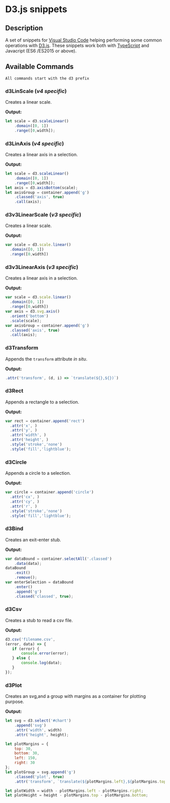 # D3.js snippets
## Description
A set of snippets for [Visual Studio Code](https://code.visualstudio.com) helping performing some common operations with [D3.js](https://d3js.org/). These snippets work both with [TypeScript](http://www.typescriptlang.org/) and Javacript (ES6 /ES2015 or above).

## Available Commands
`All commands start with the d3 prefix`

### d3LinScale (*v4 specific*)

Creates a linear scale.

**Output:**
```javascript
let scale = d3.scaleLinear()
    .domain([0, 1])
    .range([0,width]);
```
### d3LinAxis (*v4 specific*)

Creates a linear axis in a selection.

**Output:**
```javascript
let scale = d3.scaleLinear()
    .domain([0, 1])
    .range([0,width]);
let axis = d3.axisBottom(scale);
let axisGroup = container.append('g')
    .classed('axis', true)
    .call(axis);
```

### d3v3LinearScale (*v3 specific*)

Creates a linear scale.

**Output:**
```javascript
var scale = d3.scale.linear()
  .domain([0, 1])
  .range([0,width])
```

### d3v3LinearAxis (*v3 specific*)

Creates a linear axis in a selection.

**Output:**
```javascript
var scale = d3.scale.linear()
  .domain([0, 1])
  .range([0,width])
var axis = d3.svg.axis()
  .orient('bottom')
  .scale(scale);
var axisGroup = container.append('g')
  .classed('axis', true)
  .call(axis);
```

### d3Transform

Appends the `transform` attribute *in situ*.

**Output:**
```javascript
.attr('transform', (d, i) => `translate(${},${})`)
```

### d3Rect

Appends a rectangle to a selection.

**Output:**
```javascript
var rect = container.append('rect')
  .attr('x', )
  .attr('y', )
  .attr('width', )
  .attr('height', )
  .style('stroke','none')
  .style('fill','lightblue');
```
### d3Circle

Appends a circle to a selection.

**Output:**
```javascript
var circle = container.append('circle')
  .attr('cx', )
  .attr('cy', )
  .attr('r', )
  .style('stroke','none')
  .style('fill','lightblue');
```
### d3Bind

Creates an exit-enter stub.

**Output:**
```javascript
var dataBound = container.selectAll('.classed')
    .data(data);
dataBound
    .exit()
    .remove();
var enterSelection = dataBound
    .enter()
    .append('g')
    .classed('classed', true);
```
### d3Csv

Creates a stub to read a csv file.

**Output:**
```javascript
d3.csv('filename.csv',
(error, data) => {
   if (error) {
       console.error(error);
   } else {
       console.log(data);
   }
});
```

### d3Plot

Creates an svg,and a group with margins as a container for plotting purpose.

**Output:**
```javascript
let svg = d3.select('#chart')
    .append('svg')
    .attr('width', width)
    .attr('height', height);

let plotMargins = {
    top: 30,
    bottom: 30,
    left: 150,
    right: 30
};
let plotGroup = svg.append('g')
    .classed('plot', true)
    .attr('transform', `translate(${plotMargins.left},${plotMargins.top})`);

let plotWidth = width - plotMargins.left - plotMargins.right;
let plotHeight = height - plotMargins.top - plotMargins.bottom;
```